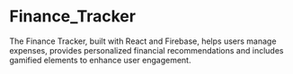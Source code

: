 # Finance_Tracker
The Finance Tracker, built with React and Firebase, helps users manage expenses, provides personalized financial recommendations and includes gamified elements to enhance user engagement.
